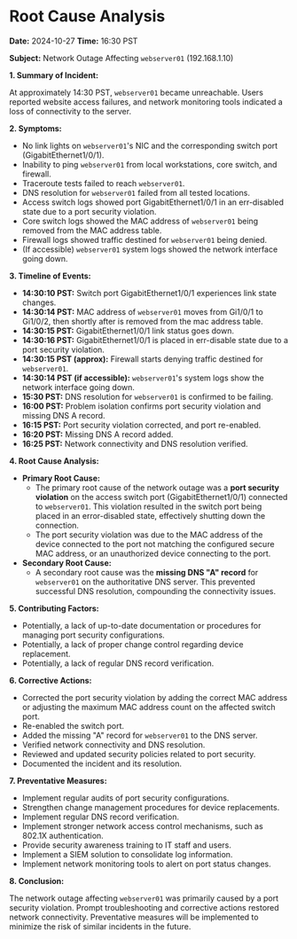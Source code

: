 # Root Cause Analysis

**Date:** 2024-10-27
**Time:** 16:30 PST

**Subject:** Network Outage Affecting `webserver01` (192.168.1.10)

**1. Summary of Incident:**

At approximately 14:30 PST, `webserver01` became unreachable. Users reported website access failures, and network monitoring tools indicated a loss of connectivity to the server.

**2. Symptoms:**

* No link lights on `webserver01`'s NIC and the corresponding switch port (GigabitEthernet1/0/1).
* Inability to ping `webserver01` from local workstations, core switch, and firewall.
* Traceroute tests failed to reach `webserver01`.
* DNS resolution for `webserver01` failed from all tested locations.
* Access switch logs showed port GigabitEthernet1/0/1 in an err-disabled state due to a port security violation.
* Core switch logs showed the MAC address of `webserver01` being removed from the MAC address table.
* Firewall logs showed traffic destined for `webserver01` being denied.
* (If accessible) `webserver01` system logs showed the network interface going down.

**3. Timeline of Events:**

* **14:30:10 PST:** Switch port GigabitEthernet1/0/1 experiences link state changes.
* **14:30:14 PST:** MAC address of `webserver01` moves from Gi1/0/1 to Gi1/0/2, then shortly after is removed from the mac address table.
* **14:30:15 PST:** GigabitEthernet1/0/1 link status goes down.
* **14:30:16 PST:** GigabitEthernet1/0/1 is placed in err-disable state due to a port security violation.
* **14:30:15 PST (approx):** Firewall starts denying traffic destined for `webserver01`.
* **14:30:14 PST (if accessible):** `webserver01`'s system logs show the network interface going down.
* **15:30 PST:** DNS resolution for `webserver01` is confirmed to be failing.
* **16:00 PST:** Problem isolation confirms port security violation and missing DNS A record.
* **16:15 PST:** Port security violation corrected, and port re-enabled.
* **16:20 PST:** Missing DNS A record added.
* **16:25 PST:** Network connectivity and DNS resolution verified.

**4. Root Cause Analysis:**

* **Primary Root Cause:**
    * The primary root cause of the network outage was a **port security violation** on the access switch port (GigabitEthernet1/0/1) connected to `webserver01`. This violation resulted in the switch port being placed in an error-disabled state, effectively shutting down the connection.
    * The port security violation was due to the MAC address of the device connected to the port not matching the configured secure MAC address, or an unauthorized device connecting to the port.
* **Secondary Root Cause:**
    * A secondary root cause was the **missing DNS "A" record** for `webserver01` on the authoritative DNS server. This prevented successful DNS resolution, compounding the connectivity issues.

**5. Contributing Factors:**

* Potentially, a lack of up-to-date documentation or procedures for managing port security configurations.
* Potentially, a lack of proper change control regarding device replacement.
* Potentially, a lack of regular DNS record verification.

**6. Corrective Actions:**

* Corrected the port security violation by adding the correct MAC address or adjusting the maximum MAC address count on the affected switch port.
* Re-enabled the switch port.
* Added the missing "A" record for `webserver01` to the DNS server.
* Verified network connectivity and DNS resolution.
* Reviewed and updated security policies related to port security.
* Documented the incident and its resolution.

**7. Preventative Measures:**

* Implement regular audits of port security configurations.
* Strengthen change management procedures for device replacements.
* Implement regular DNS record verification.
* Implement stronger network access control mechanisms, such as 802.1X authentication.
* Provide security awareness training to IT staff and users.
* Implement a SIEM solution to consolidate log information.
* Implement network monitoring tools to alert on port status changes.

**8. Conclusion:**

The network outage affecting `webserver01` was primarily caused by a port security violation. Prompt troubleshooting and corrective actions restored network connectivity. Preventative measures will be implemented to minimize the risk of similar incidents in the future.
